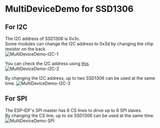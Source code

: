 # MultiDeviceDemo for SSD1306

## For I2C
The I2C address of SSD1306 is 0x3c.   
Some modules can change the I2C address to 0x3d by changing the chip resistor on the back.   
![MultiDeviceDemo-I2C-1](https://github.com/user-attachments/assets/663044f7-d7bb-4558-8a7a-1145ef5a4393)   

You can check the I2C address using [this](https://github.com/espressif/esp-idf/tree/master/examples/peripherals/i2c/i2c_tools).   
![MultiDeviceDemo-I2C-2](https://github.com/user-attachments/assets/e6678d0c-4b65-4b8f-bb7d-d0e91a3f9523)

By changing the I2C address, up to two SSD1306 can be used at the same time.
![MultiDeviceDemo-I2C-3](https://github.com/user-attachments/assets/4ba02799-9110-4215-b3fc-b1722b11df61)   

## For SPI
The ESP-IDF's SPI master has 6 CS lines to drive up to 6 SPI slaves.   
By changing the CS line, up to six SSD1306 can be used at the same time.   
![MultiDeviceDemo-SPI](https://github.com/user-attachments/assets/3d8cbe1e-a882-468e-8299-c2ddd070bc12)
